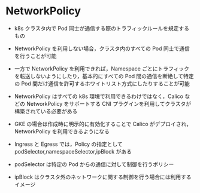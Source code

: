# NetworkPolicy

- k8s クラスタ内で Pod 同士が通信する際のトラフィックルールを規定するもの
- NetworkPolicy を利用しない場合，クラスタ内のすべての Pod 同士で通信を行うことが可能
- 一方で NetworkPolicy を利用できれば，Namespace ごとにトラフィックを転送しないようにしたり，基本的にすべての Pod 間の通信を断絶して特定の Pod 間だけ通信を許可するホワイトリスト方式にしたりすることが可能

- NetworkPolicy はすべての k8s 環境で利用できるわけではなく，Calico などの NetworkPolicy をサポートする CNI プラグインを利用してクラスタが構築されている必要がある
- GKE の場合は作成時に明示的に有効化することで Calico がデプロイされ，NetworkPolicy を利用できるようになる

- Ingress と Egress では，Policy の指定として podSelector,namespaceSelector,ipBlock がある
- podSelector は特定の Pod からの通信に対して制御を行うポリシー
- ipBlock はクラスタ外のネットワークに関する制御を行う場合には利用するイメージ
